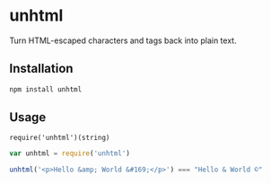 # unhtml #

Turn HTML-escaped characters and tags back into plain text.

## Installation ##

``` bash
npm install unhtml
```

## Usage ##

`require('unhtml')(string)`

``` javascript
var unhtml = require('unhtml')

unhtml('<p>Hello &amp; World &#169;</p>') === "Hello & World ©"
```
